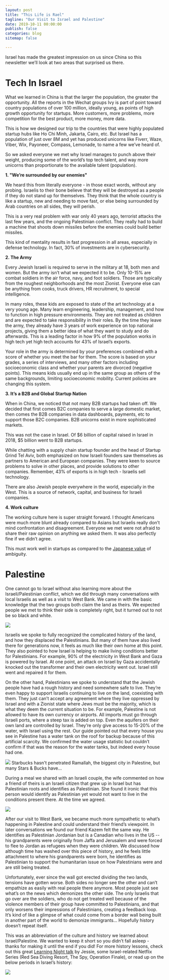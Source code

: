 ```yaml
---
layout: post
title: "This Life is Rael"
tagline: "Our Visit to Israel and Palestine"
date: 2019-10-11 00:00:00
publish: false
categories: blog
sitemap: false

---
```


Israel has made the greatest impression on us since China so this newsletter we’ll look at two areas that surprised us there.

# Tech In Israel

What we learned in China is that the larger the population, the greater the opportunity. All the reports in the Wechat groups Ivy is part of point toward country populations of over 100 million, ideally young, as points of high growth opportunity for startups. More customers, more problems, more competition for the best product, more money, more data.

This is how we designed our trip to the countries that were highly populated startup hubs like Ho Chi Minh, Jakarta, Cairo, etc. But Israel has a population of just over 8M and yet has produced unicorns like Fiverr, Waze, Viber, Wix, Payoneer, Compass, Lemonade, to name a few we’ve heard of.

So we asked everyone we met why Israel manages to punch above their weight, producing some of the world’s top tech talent, and way more unicorns than proportionate to the available talent (population).

__1. "We’re surrounded by our enemies"__

We heard this from literally everyone - in those exact words, without any probing. Israelis to their bone believe that they will be destroyed as a people if they do not stand up for themselves. They think that the whole country is like a startup, new and needing to move fast, or else being surrounded by Arab countries on all sides, they will perish. 

This is a very real problem with war only 40 years ago, terrorist attacks the last few years, and the ongoing Palestinian conflict. They really had to build a machine that shoots down missiles before the enemies could build better missiles.

This kind of mentality results in fast progression in all areas, especially in defense technology. In fact, 30% of investments are in cybersecurity.

__2. The Army__

Every Jewish Israeli is required to serve in the military at 18, both men and women. But the army isn’t what we expected it to be. Only 10-15% are combat soldiers in the air force, navy, and foot soldiers. Those are typically from the roughest neighborhoods and the most Zionist. Everyone else can be anything from cooks, truck drivers, HR recruitment, to special intelligence.

In many roles, these kids are exposed to state of the art technology at a very young age. Many learn engineering, leadership, management, and how to function in high pressure environments. They are not treated as children and are expected to take responsibility in their roles. By the time they leave the army, they already have 3 years of work experience on top national projects, giving them a better idea of what they want to study and do afterwards. This is a leading factor in how 9% of the population works in high tech yet high tech accounts for 43% of Israel’s exports.

Your role in the army is determined by your preferences combined with a score of whether you meet the bar for them. The score is based on your grades, a series of interviews, and many other factors including socioeconomic class and whether your parents are divorced (negative points). This means kids usually end up in the same group as others of the same backgrounds, limiting socioeconomic mobility. Current policies are changing this system.

__3. It’s a B2B and Global Startup Nation__

When in China, we noticed that not many B2B startups had taken off. We decided that first comes B2C companies to serve a large domestic market, then comes the B2B companies in data dashboards, payments, etc to support those B2C companies. B2B unicorns exist in more sophisticated markets.

This was not the case in Israel. Of $6 billion of capital raised in Israel in 2018, $5 billion went to B2B startups.

While chatting with a supply chain startup founder and the head of Startup Grind Tel Aviv, both emphasized on how Israeli founders saw themselves as partners to American and European companies. They were keen to source problems to solve in other places, and provide solutions to other companies. Remember, 43% of exports is in high tech - Israelis sell technology.

There are also Jewish people everywhere in the world, especially in the West. This is a source of network, capital, and business for Israeli companies. 

__4. Work culture__

The working culture here is super straight forward. I thought Americans were much more blunt already compared to Asians but Israelis really don’t mind confrontation and disagreement. Everyone we met were not afraid to share their raw opinion on anything we asked them. It was also perfectly fine if we didn’t agree.

This must work well in startups as compared to the [Japanese value](/blog/japan) of ambiguity.

# Palestine

One cannot go to Israel without also learning more about the Israeli/Palestinian conflict, which we did through many conversations with local Israelis as well as a visit to West Bank. We came in with the basic knowledge that the two groups both claim the land as theirs. We expected people we met to think their side is completely right, but it turned out to not be so black and white.

<img src="https://gallery.mailchimp.com/e9a2a7ba7716f6b270bbe04e5/images/075561ed-5885-48c8-af9b-58ce0d6a15ce.jpg" />

Israelis we spoke to fully recognized the complicated history of the land, and how they displaced the Palestinians. But many of them have also lived there for generations now, it feels as much like their own home at this point. They also pointed to how Israel is helping to make living conditions better for Palestinians. For example, 90% of the electricity in West Bank and Gaza is powered by Israel. At one point, an attack on Israel by Gaza accidentally knocked out the transformer and their own electricity went out. Israel still went and repaired it for them.

On the other hand, Palestinians we spoke to understand that the Jewish people have had a rough history and need somewhere safe to live. They’re even happy to support Israelis continuing to live on the land, coexisting with them. They just can’t accept any agreement where they live oppressed by Israel and with a Zionist state where Jews must be the majority, which is what they deem the current situation to be. For example, Palestine is not allowed to have its own currency or airports. All imports must go through Israeli ports, where a steep tax is added on top. Even the aquifers on their own land are controlled by Israel. They’re only give access to 15-20% of the water, with Israel using the rest. Our guide pointed out that every house you see in Palestine has a water tank on the roof for backup because of this artificial scarcity. We confirmed the water usage statistic but couldn’t confirm if that was the reason for the water tanks, but indeed every house had one.

<img src="https://gallery.mailchimp.com/e9a2a7ba7716f6b270bbe04e5/images/2066ddd5-2926-45ac-8ac2-02e5d732d863.jpg" />
Starbucks hasn't penetrated Ramallah, the biggest city in Palestine, but many Stars & Bucks have...

During a meal we shared with an Israeli couple, the wife commented on how a friend of theirs is an Israeli citizen that grew up in Israel but has Palestinian roots and identifies as Palestinian. She found it ironic that this person would identify as Palestinian yet would not want to live in the conditions present there. At the time we agreed. 

<img src="https://gallery.mailchimp.com/e9a2a7ba7716f6b270bbe04e5/images/421bbb99-fcc3-4f62-9797-77e0f3e80bf3.jpg" />

After our visit to West Bank, we became much more sympathetic to what’s happening in Palestine and could understand their friend’s viewpoint. In later conversations we found our friend Kazem felt the same way. He identifies as Palestinian Jordanian but is a Canadian who lives in the US -- his grandparents were originally from Jaffa and Jerusalem and were forced to flee to Jordan as refugees when they were children. We discussed how although time has washed over this piece of history, and he feels little attachment to where his grandparents were born, he identifies as Palestinian to support the humanitarian issue on how Palestinians were and are still being treated. 

Unfortunately, ever since the wall got erected dividing the two lands, tensions have gotten worse. Both sides no longer see the other and can’t empathize as easily with real people there anymore. Most people just see what’s on the news which demonizes the other side. The only Israelis that go over are the soldiers, who do not get treated well because of the violence members of their group have committed to Palestinians, and that only worsens their impressions of Palestinians, creating a feedback loop. It’s kind of like a glimpse of what could come from a border wall being built in another part of the world to demonize immigrants... Hopefully history doesn’t repeat itself.

This was an abbreviation of the culture and history we learned about Israel/Palestine. We wanted to keep it short so you didn’t fall asleep - thanks for making it until the end if you did! For more history lessons, check out this great [Learning Night talk](https://docs.google.com/presentation/d/1qdmFbTJSGfyblxA-hxjN8tAJhBFy3DcwE6RSCGBvO3A/edit) by Jessie, some Israel-related Netflix Series (Red Sea Diving Resort, The Spy, Operation Finale), or read up on the below periods in Israel’s history:

<img src="https://gallery.mailchimp.com/e9a2a7ba7716f6b270bbe04e5/images/d74dca4a-b599-4096-9c96-3bab5e096625.jpg" />